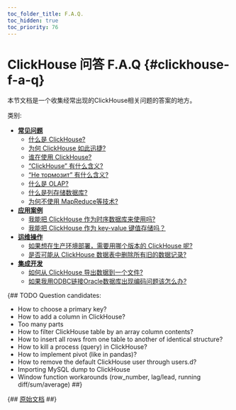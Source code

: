 ```yaml
---
toc_folder_title: F.A.Q.
toc_hidden: true
toc_priority: 76
---
```


# ClickHouse 问答 F.A.Q {#clickhouse-f-a-q}

本节文档是一个收集经常出现的ClickHouse相关问题的答案的地方。

类别:

-   **[常见问题](../faq/general/index.md)**
    -   [什么是 ClickHouse?](../index.md#what-is-clickhouse)
    -   [为何 ClickHouse 如此迅捷?](../faq/general/why-clickhouse-is-so-fast.md)
    -   [谁在使用 ClickHouse?](../faq/general/who-is-using-clickhouse.md)
    -   [“ClickHouse” 有什么含义?](../faq/general/dbms-naming.md)
    -   [ “Не тормозит” 有什么含义?](../faq/general/ne-tormozit.md)
    -   [什么是 OLAP?](../faq/general/olap.md)
    -   [什么是列存储数据库?](../faq/general/columnar-database.md)
    -   [为何不使用 MapReduce等技术?](../faq/general/mapreduce.md)
-   **[应用案例](../faq/use-cases/index.md)**
    -   [我能把 ClickHouse 作为时序数据库来使用吗?](../faq/use-cases/time-series.md)
    -   [我能把 ClickHouse 作为 key-value 键值存储吗？](../faq/use-cases/key-value.md)
-   **[运维操作](../faq/operations/index.md)**
    -   [如果想在生产环境部署，需要用哪个版本的 ClickHouse 呢?](../faq/operations/production.md)
    -   [是否可能从 ClickHouse 数据表中删除所有旧的数据记录?](../faq/operations/delete-old-data.md)
-   **[集成开发](../faq/integration/index.md)**
    -   [如何从 ClickHouse 导出数据到一个文件?](../faq/integration/file-export.md)
    -   [如果我用ODBC链接Oracle数据库出现编码问题该怎么办?](../faq/integration/oracle-odbc.md)

{## TODO
Question candidates:
- How to choose a primary key?
- How to add a column in ClickHouse?
- Too many parts
- How to filter ClickHouse table by an array column contents?
- How to insert all rows from one table to another of identical structure?
- How to kill a process (query) in ClickHouse?
- How to implement pivot (like in pandas)?
- How to remove the default ClickHouse user through users.d?
- Importing MySQL dump to ClickHouse
- Window function workarounds (row_number, lag/lead, running diff/sum/average)
##}

{## [原始文档](https://clickhouse.com/docs/en/faq) ##}
